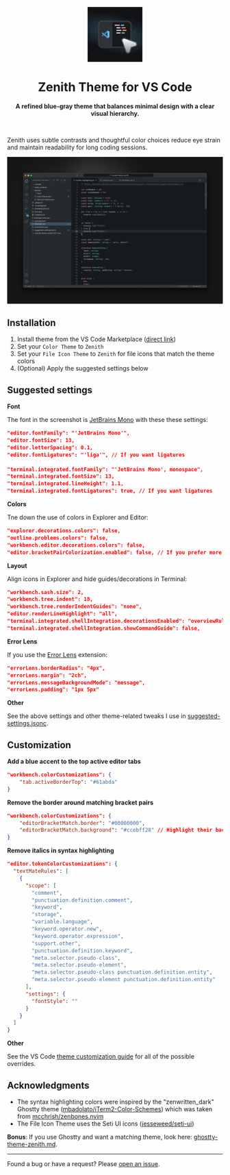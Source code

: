 <div align="center">
  <img src="icon.png" alt="Zenith Icon" width="128">
  <h1>Zenith Theme for VS Code</h1>
  <p><strong>A refined blue-gray theme that balances minimal design with a clear visual hierarchy.</strong></p>
  <br>
</div>

Zenith uses subtle contrasts and thoughtful color choices reduce eye strain and maintain readability for long coding sessions.

![Zenith Screenshot](screenshot.png)

## Installation

1. Install theme from the VS Code Marketplace ([direct link](https://marketplace.visualstudio.com/items?itemName=britown.vscode-theme-zenith))
2. Set your `Color Theme` to `Zenith`
3. Set your `File Icon Theme` to `Zenith` for file icons that match the theme colors
4. (Optional) Apply the suggested settings below

## Suggested settings

**Font**

The font in the screenshot is [JetBrains Mono](https://www.jetbrains.com/lp/mono/) with these these settings:

```json
"editor.fontFamily": "'JetBrains Mono'",
"editor.fontSize": 13,
"editor.letterSpacing": 0.1,
"editor.fontLigatures": "'liga'", // If you want ligatures

"terminal.integrated.fontFamily": "'JetBrains Mono', monospace",
"terminal.integrated.fontSize": 13,
"terminal.integrated.lineHeight": 1.1,
"terminal.integrated.fontLigatures": true, // If you want ligatures
```

**Colors**

Tne down the use of colors in Explorer and Editor:

```json
"explorer.decorations.colors": false,
"outline.problems.colors": false,
"workbench.editor.decorations.colors": false,
"editor.bracketPairColorization.enabled": false, // If you prefer more minimal syntax highlighting
```

**Layout**

Align icons in Explorer and hide guides/decorations in Terminal:

```json
"workbench.sash.size": 2,
"workbench.tree.indent": 18,
"workbench.tree.renderIndentGuides": "none",
"editor.renderLineHighlight": "all",
"terminal.integrated.shellIntegration.decorationsEnabled": "overviewRuler",
"terminal.integrated.shellIntegration.showCommandGuide": false,
```

**Error Lens**

If you use the [Error Lens](https://marketplace.visualstudio.com/items?itemName=usernamehw.errorlens) extension:

```json
"errorLens.borderRadius": "4px",
"errorLens.margin": "2ch",
"errorLens.messageBackgroundMode": "message",
"errorLens.padding": "1px 5px"
```

**Other**

See the above settings and other theme-related tweaks I use in [suggested-settings.jsonc](https://github.com/bkuzmanoski/vscode-theme-zenith/blob/main/suggested-settings.jsonc).

## Customization

**Add a blue accent to the top active editor tabs**

```json
"workbench.colorCustomizations": {
    "tab.activeBorderTop": "#61abda"
}
```

**Remove the border around matching bracket pairs**

```json
"workbench.colorCustomizations": {
    "editorBracketMatch.border": "#00000000",
    "editorBracketMatch.background": "#ccebff28" // Highlight their background color instead
}
```

**Remove italics in syntax highlighting**

```json
"editor.tokenColorCustomizations": {
  "textMateRules": [
    {
      "scope": [
        "comment",
        "punctuation.definition.comment",
        "keyword",
        "storage",
        "variable.language",
        "keyword.operator.new",
        "keyword.operator.expression",
        "support.other",
        "punctuation.definition.keyword",
        "meta.selector.pseudo-class",
        "meta.selector.pseudo-element",
        "meta.selector.pseudo-class punctuation.definition.entity",
        "meta.selector.pseudo-element punctuation.definition.entity"
      ],
      "settings": {
        "fontStyle": ""
      }
    }
  ]
}
```

**Other**

See the VS Code [theme customization guide](https://code.visualstudio.com/api/references/theme-color) for all of the possible overrides.

## Acknowledgments

- The syntax highlighting colors were inspired by the "zenwritten_dark" Ghostty theme ([mbadolato/iTerm2-Color-Schemes](https://github.com/mbadolato/iTerm2-Color-Schemes)) which was taken from [mcchrish/zenbones.nvim](https://github.com/mcchrish/zenbones.nvim)
- The File Icon Theme uses the Seti UI icons ([jesseweed/seti-ui](https://github.com/jesseweed/seti-ui))

**Bonus**: If you use Ghostty and want a matching theme, look here: [ghostty-theme-zenith.md](https://gist.github.com/bkuzmanoski/b0b310a77a8e9b9891f84af2712ad87b).

---

Found a bug or have a request? Please [open an issue](https://github.com/bkuzmanoski/vscode-theme-zenith/issues).
